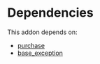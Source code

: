 # Dependencies

This addon depends on:

- [purchase](../../../../../oca-ocb-core/odoo-bringout-oca-ocb-purchase)
- [base_exception](../../../../../oca-technical/odoo-bringout-oca-server-tools-base_exception)
